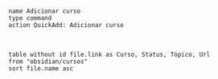 <br/>

```button
name Adicionar curso
type command
action QuickAdd: Adicionar curso
```

<br/>


```dataview 
table without id file.link as Curso, Status, Tópico, Url
from "obsidian/cursos" 
sort file.name asc
```
